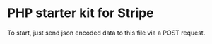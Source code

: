 # PHP starter kit for Stripe

To start, just send json encoded data to this file via a POST request.
